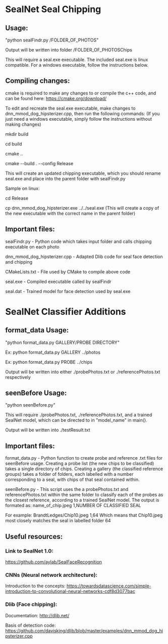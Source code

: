 # SealNet Seal Chipping

## Usage:

"python sealFindr.py /FOLDER_OF_PHOTOS"

Output will be written into folder /FOLDER_OF_PHOTOSChips

This will require a seal.exe executable. The included seal.exe is linux compatible. For a windows executable, follow the instructions below.


## Compiling changes:

cmake is required to make any changes to or compile the c++ code, and can be found here: https://cmake.org/download/

To edit and recreate the seal.exe executable, make changes to dnn_mmod_dog_hipsterizer.cpp, then run the following commands:
(If you just need a windows executable, simply follow the instructions without making changes)

mkdir build

cd build

cmake ..

cmake --build . --config Release

This will create an updated chipping executable, which you should rename seal.exe and place into the parent folder with sealFindr.py

Sample on linux:

cd Release

cp dnn_mmod_dog_hipsterizer.exe ../../seal.exe 
(This will create a copy of the new executable with the correct name in the parent folder)


## Important files:

sealFindr.py - Python code which takes input folder and calls chipping executable on each photo

dnn_mmod_dog_hipsterizer.cpp - Adapted Dlib code for seal face detection and chipping

CMakeLists.txt - File used by CMake to compile above code

seal.exe - Compiled executable called by sealFindr

seal.dat - Trained model for face detection used by seal.exe


# SealNet Classifier Additions

## format_data Usage:

"python format_data.py GALLERY/PROBE DIRECTORY"

Ex: python format_data.py GALLERY ../photos

Ex: python format_data.py PROBE ../chips

Output will be written into either ./probePhotos.txt or ./referencePhotos.txt respectively

## seenBefore Usage:

"python seenBefore.py"

This will require ./probePhotos.txt, ./referencePhotos.txt, and a trained SealNet model, which can be directed to in "model_name" in main().

Output will be written into ./testResult.txt

## Important files:

format_data.py - Python function to create probe and reference .txt files for seenBefore usage. Creating a probe list (the new chips to be classified) takes a single directory of chips. Creating a gallery (the classified reference groups) takes a folder of folders, each labelled with a number corresponding to a seal, with chips of that seal contained within. 

seenBefore.py - This script uses the a probePhotos.txt and referencePhotos.txt within the same folder to classify each of the probes as the closest reference, according to a trained SealNet model. The output is formated as: name_of_chip.jpeg 1,NUMBER OF CLASSIFIED SEAL

For example: BrandtLedges/Chip10.jpeg 1,64  Which means that Chip10.jpeg most closely matches the seal in labelled folder 64

## Useful resources:

### Link to SealNet 1.0:
https://github.com/aylab/SealFaceRecognition

### CNNs (Neural network architecture):

Introduction to the concepts: https://towardsdatascience.com/simple-introduction-to-convolutional-neural-networks-cdf8d3077bac

### Dlib (Face chipping):

Documentation: http://dlib.net/

Basis of detection code: https://github.com/davisking/dlib/blob/master/examples/dnn_mmod_dog_hipsterizer.cpp
